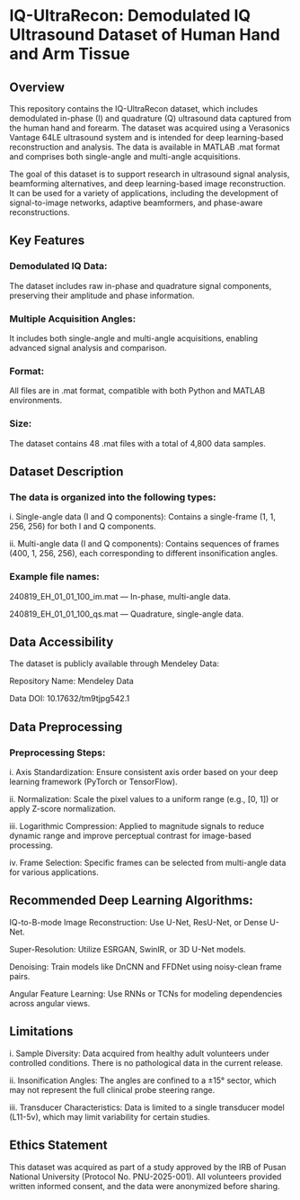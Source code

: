# IQ-UltraRecon: Demodulated IQ Ultrasound Dataset of Human Hand and Arm Tissue
## Overview
This repository contains the IQ-UltraRecon dataset, which includes demodulated in-phase (I) and quadrature (Q) ultrasound data captured from the human hand and forearm. The dataset was acquired using a Verasonics Vantage 64LE ultrasound system and is intended for deep learning-based reconstruction and analysis. The data is available in MATLAB .mat format and comprises both single-angle and multi-angle acquisitions.

The goal of this dataset is to support research in ultrasound signal analysis, beamforming alternatives, and deep learning-based image reconstruction. It can be used for a variety of applications, including the development of signal-to-image networks, adaptive beamformers, and phase-aware reconstructions.

## Key Features
### Demodulated IQ Data: 
The dataset includes raw in-phase and quadrature signal components, preserving their amplitude and phase information.

### Multiple Acquisition Angles: 
It includes both single-angle and multi-angle acquisitions, enabling advanced signal analysis and comparison.

### Format: 
All files are in .mat format, compatible with both Python and MATLAB environments.

### Size: 
The dataset contains 48 .mat files with a total of 4,800 data samples.

## Dataset Description

### The data is organized into the following types:
i. Single-angle data (I and Q components): Contains a single-frame (1, 1, 256, 256) for both I and Q components.

ii. Multi-angle data (I and Q components): Contains sequences of frames (400, 1, 256, 256), each corresponding to different insonification angles.

### Example file names:
240819_EH_01_01_100_im.mat — In-phase, multi-angle data.

240819_EH_01_01_100_qs.mat — Quadrature, single-angle data.

## Data Accessibility
The dataset is publicly available through Mendeley Data:

Repository Name: Mendeley Data

Data DOI: 10.17632/tm9tjpg542.1

## Data Preprocessing
### Preprocessing Steps:

i. Axis Standardization: Ensure consistent axis order based on your deep learning framework (PyTorch or TensorFlow).

ii. Normalization: Scale the pixel values to a uniform range (e.g., [0, 1]) or apply Z-score normalization.

iii. Logarithmic Compression: Applied to magnitude signals to reduce dynamic range and improve perceptual contrast for image-based processing.

iv. Frame Selection: Specific frames can be selected from multi-angle data for various applications.

## Recommended Deep Learning Algorithms:

IQ-to-B-mode Image Reconstruction: Use U-Net, ResU-Net, or Dense U-Net.

Super-Resolution: Utilize ESRGAN, SwinIR, or 3D U-Net models.

Denoising: Train models like DnCNN and FFDNet using noisy-clean frame pairs.

Angular Feature Learning: Use RNNs or TCNs for modeling dependencies across angular views.

## Limitations
i. Sample Diversity: Data acquired from healthy adult volunteers under controlled conditions. There is no pathological data in the current release.

ii. Insonification Angles: The angles are confined to a ±15° sector, which may not represent the full clinical probe steering range.

iii. Transducer Characteristics: Data is limited to a single transducer model (L11-5v), which may limit variability for certain studies.

## Ethics Statement
This dataset was acquired as part of a study approved by the IRB of Pusan National University (Protocol No. PNU-2025-001). All volunteers provided written informed consent, and the data were anonymized before sharing.
